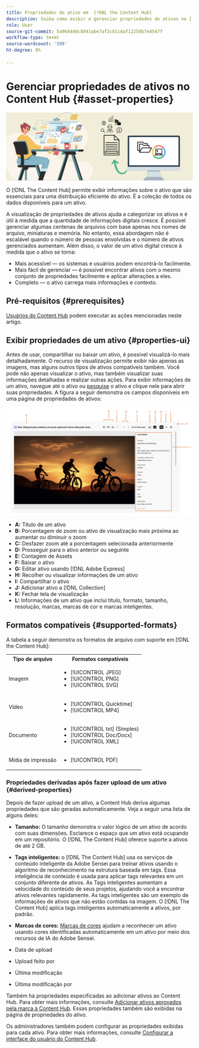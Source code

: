 ```yaml
---
title: Propriedades do ativo em  [!DNL the Content Hub]
description: Saiba como exibir e gerenciar propriedades de ativos no [!DNL Content Hub]
role: User
source-git-commit: 5a968440c8841abe7af2c81c4af12258b7e4547f
workflow-type: tm+mt
source-wordcount: '599'
ht-degree: 8%

---
```



# Gerenciar propriedades de ativos no Content Hub {#asset-properties}

![Imagem do banner de metadados](assets/metadata-banner-image.png)

O [!DNL The Content Hub] permite exibir informações sobre o ativo que são essenciais para uma distribuição eficiente do ativo. É a coleção de todos os dados disponíveis para um ativo.

A visualização de propriedades de ativos ajuda a categorizar os ativos e é útil à medida que a quantidade de informações digitais cresce. É possível gerenciar algumas centenas de arquivos com base apenas nos nomes de arquivo, miniaturas e memória. No entanto, essa abordagem não é escalável quando o número de pessoas envolvidas e o número de ativos gerenciados aumentam. Além disso, o valor de um ativo digital cresce à medida que o ativo se torna:

* Mais acessível — os sistemas e usuários podem encontrá-lo facilmente.
* Mais fácil de gerenciar — é possível encontrar ativos com o mesmo conjunto de propriedades facilmente e aplicar alterações a eles.
* Completo — o ativo carrega mais informações e contexto.

## Pré-requisitos {#prerequisites}

[Usuários do Content Hub](deploy-content-hub.md#onboard-content-hub-users) podem executar as ações mencionadas neste artigo.

## Exibir propriedades de um ativo {#properties-ui}

Antes de usar, compartilhar ou baixar um ativo, é possível visualizá-lo mais detalhadamente. O recurso de visualização permite exibir não apenas as imagens, mas alguns outros tipos de ativos compatíveis também. Você pode não apenas visualizar o ativo, mas também visualizar suas informações detalhadas e realizar outras ações. Para exibir informações de um ativo, navegue até o ativo ou [pesquise](search-assets.md) o ativo e clique nele para abrir suas propriedades. A figura a seguir demonstra os campos disponíveis em uma página de propriedades de ativos:

![Propriedades de uma interface do usuário do ativo](assets/properties-ui.png)

* **A:** Título de um ativo
* **B:** Porcentagem de zoom ou ativo de visualização mais próxima ao aumentar ou diminuir o zoom
* **C:** Desfazer zoom até a porcentagem selecionada anteriormente
* **D:** Prosseguir para o ativo anterior ou seguinte
* **E:** Contagem de Assets
* **F:** Baixar o ativo
* **G:** Editar ativo usando [!DNL Adobe Express]
* **H:** Recolher ou visualizar informações de um ativo
* **I:** Compartilhar o ativo
* **J:** Adicionar ativo a [!DNL Collection]
* **K:** Fechar tela de visualização
* **L:** Informações de um ativo que inclui título, formato, tamanho, resolução, marcas, marcas de cor e marcas inteligentes.

## Formatos compatíveis {#supported-formats}

A tabela a seguir demonstra os formatos de arquivo com suporte em [!DNL the Content Hub]:

<table> 
    <tbody>
     <tr>
      <th><strong>Tipo de arquivo</strong></th>
      <th><strong>Formatos compatíveis</strong></th>
     </tr>
     <tr>
      <td>Imagem</td>
      <td>
        <ul>
            <li>[!UICONTROL JPEG]</li> 
            <li>[!UICONTROL PNG]</li> 
            <li>[!UICONTROL SVG]</li>
        </ul>
      </td>
     </tr>
     <tr>
      <td>Vídeo</td>
      <td>
        <ul>
            <li>[!UICONTROL Quicktime]</li>  
            <li>[!UICONTROL MP4]</li> 
        </ul>
      </td>
     </tr>
      <tr>
      <td>Documento</td>
      <td>
        <ul>
            <li>[!UICONTROL txt] (Simples)</li>  
            <li>[!UICONTROL Doc/Docx]</li> 
            <li>[!UICONTROL XML]</li>
        </ul>
      </td>
     </tr>
     <tr>
      <td>Mídia de impressão</td>
      <td>
        <ul>
            <li>[!UICONTROL PDF]</li>  
        </ul>
      </td>
     </tr>  
    </tbody>
   </table>

### Propriedades derivadas após fazer upload de um ativo {#derived-properties}

Depois de fazer upload de um ativo, a Content Hub deriva algumas propriedades que são geradas automaticamente. Veja a seguir uma lista de alguns deles:

* **Tamanho:** O tamanho demonstra o valor lógico de um ativo de acordo com suas dimensões. Esclarece o espaço que um ativo está ocupando em um repositório. O [!DNL The Content Hub] oferece suporte a ativos de até 2 GB.

<!--* **Tags:** Tags help you categorize assets that can be browsed and searched more efficiently. Tagging helps in propagating the appropriate taxonomy to other users and workflows. -->

* **Tags inteligentes:** o [!DNL The Content Hub] usa os serviços de conteúdo inteligente da Adobe Sensei para treinar ativos usando o algoritmo de reconhecimento na estrutura baseada em tags. Essa inteligência de conteúdo é usada para aplicar tags relevantes em um conjunto diferente de ativos. As Tags inteligentes aumentam a velocidade do conteúdo de seus projetos, ajudando você a encontrar ativos relevantes rapidamente. As tags inteligentes são um exemplo de informações de ativos que não estão contidas na imagem. O [!DNL The Content Hub] aplica tags inteligentes automaticamente a ativos, por padrão.

* **Marcas de cores:** [Marcas de cores](#https://experienceleague.adobe.com/docs/experience-manager-cloud-service/content/assets/manage/color-tag-images.html?lang=en) ajudam a reconhecer um ativo usando cores identificadas automaticamente em um ativo por meio dos recursos de IA do Adobe Sensei.

* Data de upload

* Upload feito por

* Última modificação

* Última modificação por

Também há propriedades especificadas ao adicionar ativos ao Content Hub. Para obter mais informações, consulte [Adicionar ativos aprovados pela marca à Content Hub](upload-brand-approved-assets.md). Essas propriedades também são exibidas na página de propriedades do ativo.

Os administradores também podem configurar as propriedades exibidas para cada ativo. Para obter mais informações, consulte [Configurar a interface do usuário do Content Hub](configure-content-hub-ui-options.md#configure-asset-details-content-hub).

<!--

### Date range {#date-range} 

The date range allows you to select dates you want to see the assets. You can customize date range by choosing the start and end dates. 

-->

